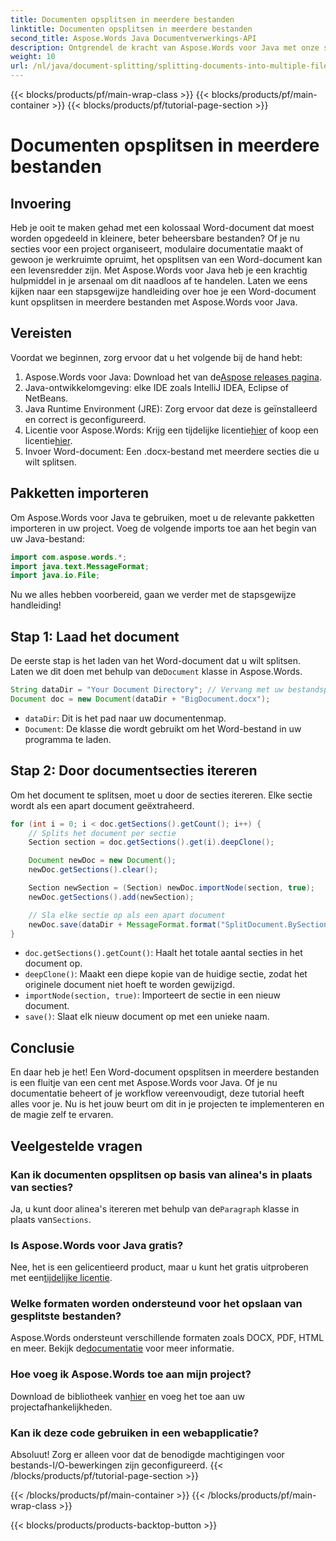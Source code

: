 ```yaml
---
title: Documenten opsplitsen in meerdere bestanden
linktitle: Documenten opsplitsen in meerdere bestanden
second_title: Aspose.Words Java Documentverwerkings-API
description: Ontgrendel de kracht van Aspose.Words voor Java met onze stapsgewijze handleiding voor het splitsen van documenten in meerdere bestanden. Krijg deskundige inzichten en broncodevoorbeelden.
weight: 10
url: /nl/java/document-splitting/splitting-documents-into-multiple-files/
---
```


{{< blocks/products/pf/main-wrap-class >}}
{{< blocks/products/pf/main-container >}}
{{< blocks/products/pf/tutorial-page-section >}}

# Documenten opsplitsen in meerdere bestanden

## Invoering

Heb je ooit te maken gehad met een kolossaal Word-document dat moest worden opgedeeld in kleinere, beter beheersbare bestanden? Of je nu secties voor een project organiseert, modulaire documentatie maakt of gewoon je werkruimte opruimt, het opsplitsen van een Word-document kan een levensredder zijn. Met Aspose.Words voor Java heb je een krachtig hulpmiddel in je arsenaal om dit naadloos af te handelen. Laten we eens kijken naar een stapsgewijze handleiding over hoe je een Word-document kunt opsplitsen in meerdere bestanden met Aspose.Words voor Java.

## Vereisten
Voordat we beginnen, zorg ervoor dat u het volgende bij de hand hebt:

1.  Aspose.Words voor Java: Download het van de[Aspose releases pagina](https://releases.aspose.com/words/java/).
2. Java-ontwikkelomgeving: elke IDE zoals IntelliJ IDEA, Eclipse of NetBeans.
3. Java Runtime Environment (JRE): Zorg ervoor dat deze is geïnstalleerd en correct is geconfigureerd.
4.  Licentie voor Aspose.Words: Krijg een tijdelijke licentie[hier](https://purchase.aspose.com/temporary-license/) of koop een licentie[hier](https://purchase.aspose.com/buy).
5. Invoer Word-document: Een .docx-bestand met meerdere secties die u wilt splitsen.

## Pakketten importeren
Om Aspose.Words voor Java te gebruiken, moet u de relevante pakketten importeren in uw project. Voeg de volgende imports toe aan het begin van uw Java-bestand:

```java
import com.aspose.words.*;
import java.text.MessageFormat;
import java.io.File;
```

Nu we alles hebben voorbereid, gaan we verder met de stapsgewijze handleiding!

## Stap 1: Laad het document
 De eerste stap is het laden van het Word-document dat u wilt splitsen. Laten we dit doen met behulp van de`Document` klasse in Aspose.Words.

```java
String dataDir = "Your Document Directory"; // Vervang met uw bestandspad
Document doc = new Document(dataDir + "BigDocument.docx");
```

- `dataDir`: Dit is het pad naar uw documentenmap.
- `Document`: De klasse die wordt gebruikt om het Word-bestand in uw programma te laden.

## Stap 2: Door documentsecties itereren
Om het document te splitsen, moet u door de secties itereren. Elke sectie wordt als een apart document geëxtraheerd.

```java
for (int i = 0; i < doc.getSections().getCount(); i++) {
    // Splits het document per sectie
    Section section = doc.getSections().get(i).deepClone();

    Document newDoc = new Document();
    newDoc.getSections().clear();

    Section newSection = (Section) newDoc.importNode(section, true);
    newDoc.getSections().add(newSection);

    // Sla elke sectie op als een apart document
    newDoc.save(dataDir + MessageFormat.format("SplitDocument.BySections_{0}.docx", i));
}
```

- `doc.getSections().getCount()`: Haalt het totale aantal secties in het document op.
- `deepClone()`: Maakt een diepe kopie van de huidige sectie, zodat het originele document niet hoeft te worden gewijzigd.
- `importNode(section, true)`: Importeert de sectie in een nieuw document.
- `save()`: Slaat elk nieuw document op met een unieke naam.

## Conclusie
En daar heb je het! Een Word-document opsplitsen in meerdere bestanden is een fluitje van een cent met Aspose.Words voor Java. Of je nu documentatie beheert of je workflow vereenvoudigt, deze tutorial heeft alles voor je. Nu is het jouw beurt om dit in je projecten te implementeren en de magie zelf te ervaren.

## Veelgestelde vragen

### Kan ik documenten opsplitsen op basis van alinea's in plaats van secties?
 Ja, u kunt door alinea's itereren met behulp van de`Paragraph` klasse in plaats van`Sections`.

### Is Aspose.Words voor Java gratis?
 Nee, het is een gelicentieerd product, maar u kunt het gratis uitproberen met een[tijdelijke licentie](https://purchase.aspose.com/temporary-license/).

### Welke formaten worden ondersteund voor het opslaan van gesplitste bestanden?
 Aspose.Words ondersteunt verschillende formaten zoals DOCX, PDF, HTML en meer. Bekijk de[documentatie](https://reference.aspose.com/words/java/) voor meer informatie.

### Hoe voeg ik Aspose.Words toe aan mijn project?
 Download de bibliotheek van[hier](https://releases.aspose.com/words/java/) en voeg het toe aan uw projectafhankelijkheden.

### Kan ik deze code gebruiken in een webapplicatie?
Absoluut! Zorg er alleen voor dat de benodigde machtigingen voor bestands-I/O-bewerkingen zijn geconfigureerd.
{{< /blocks/products/pf/tutorial-page-section >}}

{{< /blocks/products/pf/main-container >}}
{{< /blocks/products/pf/main-wrap-class >}}

{{< blocks/products/products-backtop-button >}}

